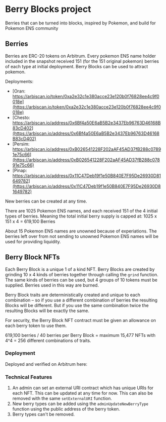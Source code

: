 # Berry Blocks project
Berries that can be turned into blocks, inspired by Pokemon, and build for Pokemon ENS community

## Berries
Berries are ERC-20 tokens on Arbitrum. Every pokemon ENS name holder included in the snapshot received 151 (for the 151 original pokemon) berries of each type at initial deployment. Berry Blocks can be used to attract pokemon.

Deployments:
- [Oran: https://arbiscan.io/token/0xa2e32c1e380acce23e120b0f76828ee4c9f0018e](https://arbiscan.io/token/0xa2e32c1e380acce23e120b0f76828ee4c9f0018e)
- [Chesto: https://arbiscan.io/address/0x6Bf4a50E6aB5B2e3437Eb96763D46168B83cD402](https://arbiscan.io/address/0x6Bf4a50E6aB5B2e3437Eb96763D46168B83cD402)
- [Persim: https://arbiscan.io/address/0xB026541228F202aAF45AD37fB288c07891e75c66](https://arbiscan.io/address/0xB026541228F202aAF45AD37fB288c07891e75c66)
- [Pinap: https://arbiscan.io/address/0x11C47Deb19f1e50B840E7F95De26930D81649782](https://arbiscan.io/address/0x11C47Deb19f1e50B840E7F95De26930D81649782)

New berries can be created at any time.

There are 1025 Pokemon ENS names, and each received 151 of the 4 initial types of berries. Meaning the total initial berry supply is capped at: 1025 x 151 x 4 = 619,100 Berries

About 15 Pokemon ENS names are unowned because of experiations. The berries left over from not sending to unowned Pokemon ENS names will be used for providing liquidity.

## Berry Block NFTs

Each Berry Block is a unique 1 of a kind NFT. Berry Blocks are created by grinding 10 x 4 kinds of berries together through calling the `grind` function. The same kinds of berries can be used, but 4 groups of 10 tokens must be supplied. Berries used in this way are burned.

Berry Block traits are deterministically created and unique to each combination – so if you use a different combination of berries the resulting Blocks will be different. But if you use the same combination twice the resulting Blocks will be exactly the same.

For security, the Berry Block NFT contract must be given an allowance on each berry token to use them.

619,100 berries / 40 berries per Berry Block = maximum 15,477 NFTs with 4^4 = 256 different combinations of traits.


### Deployment
Deployed and verified on Arbitrum here: 

### Technical Features
1. An admin can set an external URI contract which has unique URIs for each NFT. This can be updated at any time for now. This can also be removed with the same `setExternalURI` function.
2. New berry types can be added using the `adminUpdateNewBerryType` function using the public address of the berry token.
3. Berry types can't be removed.
